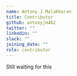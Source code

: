 ```yaml
---
name: Antony.J.Malakkaran
title: Contributor
github: antonyjm462
twitter: ""
linkedin: ""
slack: ""
joining_date: ""
role: contributor
---
```


Still waiting for this
